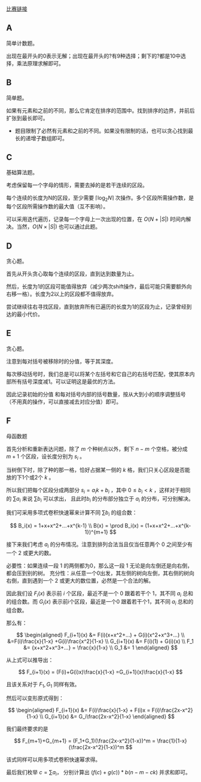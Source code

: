 [比赛链接](https://codeforces.com/contest/1821)

## A

简单计数题。

出现在最开头的0表示无解；出现在最开头的?有9种选择；剩下的?都是10中选择，乘法原理求解即可。

## B

简单题。

如果有元素和之前的不同，那么它肯定在排序的范围中。找到排序的边界，并前后扩张到最长即可。

* 题目限制了必然有元素和之前的不同。如果没有限制的话，也可以贪心找到最长的递增子数组即可。

## C

基础算法题。

考虑保留每一个字母的情形，需要去掉的是若干连续的区段。

每个连续的长度为N的区段，至少需要 $\lceil\log_2{N}\rceil$ 次操作。多个区段所需操作数，是每个区段所需操作数的最大值（互不影响）。

可以采用迭代遍历，记录每一个字母上一次出现的位置，在 $O(N+|S|)$ 时间内解决。当然，$O(N\times|S|)$  也可以通过此题。

## D

贪心题。

首先从开头贪心取每个连续的区段，直到达到数量为止。

然后，长度为1的区段可能值得放弃（减少两次shift操作，最后可能只需要额外向右移一格）。长度为2以上的区段都不值得放弃。

尝试继续往右寻找区段，直到放弃所有已遍历的长度为1的区段为止，记录曾经到达的最小代价。

## E

贪心题。

注意到每对括号被移除时的分值，等于其深度。

每次移动括号时，我们总是可以将某个左括号和它自己的右括号匹配，使其原本内部所有括号深度减1。可以证明这是最优的方法。

因此记录初始的分值 和每对括号内部的括号数量，按从大到小的顺序调整括号（不用真的操作，可以直接减去对应分值）即可。

## F

母函数题

首先分析和重新表达问题，除了 $m$ 个种树点以外，剩下 $n-m$ 个空格，被分成 $m+1$ 个区段，设长度分别为 $s_i$ 。

当树倒下时，除了种的那一格，恰好占据某一侧的 $k$ 格，我们只关心区段是否能放的下1个或2个 $k$ 。

所以我们把每个区段分成两部分 $s_i=a_ik+b_i$ ，其中 $0\le b_i \lt k$ ，这样对于相同的 $\sum{a_i}$ 来说 $\sum{b_i}$ 可以求出， 且此时$b_i$ 的分布部分独立于 $a_i$ 的分布，可分别解决。

我们可采用多项式卷积快速幂来计算不同 $\sum{b_i}$ 的组合数：

$$
B_i(x) = 1+x+x^2+...+x^{k-1} \\
B(x) = \prod B_i(x) = (1+x+x^2+...+x^{k-1})^{m+1}
$$

接下来我们考虑 $a_i$ 的分布情况。注意到排列合法当且仅当任意两个 $0$ 之间至少有一个 $2$ 或更大的数。

必要性：如果连续一段 $1$ 的两侧都为0，那么这一段 $1$ 无论是向左倒还是向右倒，都会压到别的树。
充分性：从任意一个0出发，其左侧的树向左倒，其右侧的树向右倒，直到遇到一个 $2$ 或更大的数位置，必然是一个合法的解。

因此我们设 $F_i(x)$ 表示前 $i$ 个区段，最近不是一个 0 跟着若干个 1，其不同 $a_i$ 总和的组合数。而 $G_i(x)$  表示前i个区段，最近是一个0 跟着若干个1，其不同 $a_i$ 总和的组合数。

那么有：

$$
\begin{aligned}
F_{i+1}(x) &= F(i)(x+x^2+...) + G(i)(x^2+x^3+...) \\
&=F(i)\frac{x}{1-x} +G(i)\frac{x^2}{1-x} \\
G_{i+1}(x) &= F(i)(1) + G(i)(x) \\
F_1 &= {x+x^2+x^3+...} = \frac{x}{1-x} \\
G_1 &= 1
\end{aligned}
$$

从上式可以推导出：

$$
F_{i+1}(x) = (F(i)+G(i)x)\frac{x}{1-x} =G_{i+1}(x)\frac{x}{1-x}
$$

且该关系对于 $F_{1},G_1$ 同样有效。

然后可以变形原式得到：

$$
\begin{aligned}
F_{i+1}(x) &= F(i)\frac{x}{1-x} + F(i)x = F(i)\frac{2x-x^2}{1-x} \\
G_{i+1}(x) &= G_i\frac{2x-x^2}{1-x}
\end{aligned}
$$

我们最终要求的是 

$$
F_{m+1}+G_{m+1} = (F_1+G_1)(\frac{2x-x^2}{1-x})^m = \frac{1}{1-x}(\frac{2x-x^2}{1-x})^m
$$

该式同样可以用多项式卷积快速幂求得。

最后我们枚举 $c = \sum a_i$， 分别计算出 $(f(c)+g(c))*b(n-m-ck)$ 并求和即可。